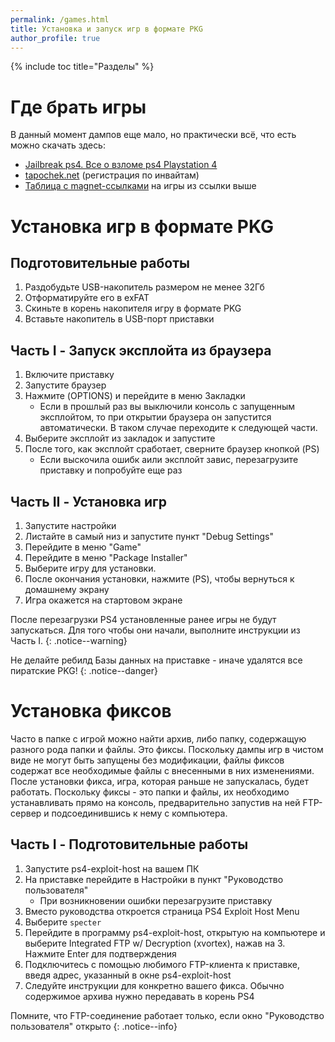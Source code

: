 ```yaml
---
permalink: /games.html
title: Установка и запуск игр в формате PKG
author_profile: true
---
```

{% include toc title="Разделы" %}

# Где брать игры

В данный момент дампов еще мало, но практически всё, что есть можно скачать здесь:

+ [Jailbreak ps4. Все о взломе ps4 Playstation 4](https://vk.com/topic-62195384_36418095)
+ [tapochek.net](https://tapochek.net/viewforum.php?f=910) (регистрация по инвайтам)
+ [Таблица с magnet-ссылками](https://docs.google.com/spreadsheets/d/1vxlwU8bPnaZuWQ9u3RHPXhX-jSkges71uSg3ON3r9I8/edit?usp=sharing) на игры из ссылки выше
	
# Установка игр в формате PKG

## Подготовительные работы

1. Раздобудьте USB-накопитель размером не менее 32Гб 
1. Отформатируйте его в exFAT 
1. Скиньте в корень накопителя игру в формате PKG
1. Вставьте накопитель в USB-порт приставки

## Часть I - Запуск эксплойта из браузера

1. Включите приставку
1. Запустите браузер 
1. Нажмите (OPTIONS) и перейдите в меню Закладки
	+ Если в прошлый раз вы выключили консоль с запущенным эксплойтом, то при открытии браузера он запустится автоматически. В таком случае переходите к следующей части. 
1. Выберите эксплойт из закладок и запустите
1. После того, как эксплойт сработает, сверните браузер кнопкой (PS)
	+ Если выскочила ошибк аили эксплойт завис, перезагрузите приставку и попробуйте еще раз 
	
## Часть II - Установка игр

1. Запустите настройки
1. Листайте в самый низ и запустите пункт "Debug Settings"
1. Перейдите в меню "Game"
1. Перейдите в меню "Package Installer"
1. Выберите игру для установки. 
1. После окончания установки, нажмите (PS), чтобы вернуться к домашнему экрану
1. Игра окажется на стартовом экране

После перезагрузки PS4 установленные ранее игры не будут запускаться. Для того чтобы они начали, выполните инструкции из Часть I.
{: .notice--warning}

Не делайте ребилд Базы данных на приставке - иначе удалятся все пиратские PKG!
{: .notice--danger}

# Установка фиксов 

Часто в папке с игрой можно найти архив, либо папку, содержащую разного рода папки и файлы. Это фиксы. Поскольку дампы игр в чистом виде не могут быть запущены без модификации, файлы фиксов содержат все необходимые файлы с внесенными в них изменениями. После установки фикса, игра, которая раньше не запускалась, будет работать. Поскольку фиксы - это папки и файлы, их необходимо устанавливать прямо на консоль, предварительно запустив на ней FTP-сервер и подсоединившись к нему с компьютера. 

## Часть I - Подготовительные работы

1. Запустите ps4-exploit-host на вашем ПК
1. На приставке перейдите в Настройки в пункт "Руководство пользователя"
	+ При возникновении ошибки перезагрузите приставку
1. Вместо руководства откроется страница PS4 Exploit Host Menu
1. Выберите `specter` 
1. Перейдите в программу ps4-exploit-host, открытую на компьютере и выберите Integrated FTP w/ Decryption (xvortex), нажав на 3. Нажмите Enter для подтверждения 
1. Подключитесь с помощью любимого FTP-клиента к приставке, введя адрес, указанный в окне ps4-exploit-host
1. Следуйте инструкции для конкретно вашего фикса. Обычно содержимое архива нужно передавать в корень PS4

Помните, что FTP-соединение работает только, если окно "Руководство пользователя" открыто
{: .notice--info}